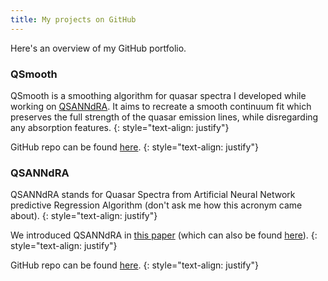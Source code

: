 ```yaml
---
title: My projects on GitHub
---
```


Here's an overview of my GitHub portfolio.

### QSmooth

QSmooth is a smoothing algorithm for quasar spectra I developed while working on [QSANNdRA](https://academic.oup.com/mnras/article-abstract/493/3/4256/5741730?redirectedFrom=fulltext). It aims to recreate a smooth continuum fit which preserves the full strength of the quasar emission lines, while disregarding any absorption features.
{: style="text-align: justify"}

GitHub repo can be found [here](https://github.com/DominikaDu/QSmooth).
{: style="text-align: justify"}

### QSANNdRA

QSANNdRA stands for Quasar Spectra from Artificial Neural Network predictive Regression Algorithm (don't ask me how this acronym came about).
{: style="text-align: justify"}

We introduced QSANNdRA in [this paper](https://academic.oup.com/mnras/article-abstract/493/3/4256/5741730?redirectedFrom=fulltext) (which can also be found [here](https://arxiv.org/abs/1912.01050)).
{: style="text-align: justify"}

GitHub repo can be found [here](https://github.com/DominikaDu/QSANNdRA).
{: style="text-align: justify"}
